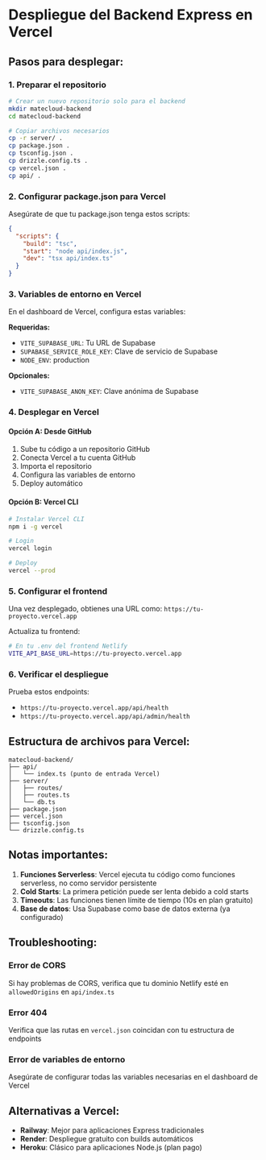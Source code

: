 # Despliegue del Backend Express en Vercel

## Pasos para desplegar:

### 1. Preparar el repositorio
```bash
# Crear un nuevo repositorio solo para el backend
mkdir matecloud-backend
cd matecloud-backend

# Copiar archivos necesarios
cp -r server/ .
cp package.json .
cp tsconfig.json .
cp drizzle.config.ts .
cp vercel.json .
cp api/ .
```

### 2. Configurar package.json para Vercel
Asegúrate de que tu package.json tenga estos scripts:
```json
{
  "scripts": {
    "build": "tsc",
    "start": "node api/index.js",
    "dev": "tsx api/index.ts"
  }
}
```

### 3. Variables de entorno en Vercel
En el dashboard de Vercel, configura estas variables:

**Requeridas:**
- `VITE_SUPABASE_URL`: Tu URL de Supabase
- `SUPABASE_SERVICE_ROLE_KEY`: Clave de servicio de Supabase
- `NODE_ENV`: production

**Opcionales:**
- `VITE_SUPABASE_ANON_KEY`: Clave anónima de Supabase

### 4. Desplegar en Vercel

#### Opción A: Desde GitHub
1. Sube tu código a un repositorio GitHub
2. Conecta Vercel a tu cuenta GitHub
3. Importa el repositorio
4. Configura las variables de entorno
5. Deploy automático

#### Opción B: Vercel CLI
```bash
# Instalar Vercel CLI
npm i -g vercel

# Login
vercel login

# Deploy
vercel --prod
```

### 5. Configurar el frontend
Una vez desplegado, obtienes una URL como: `https://tu-proyecto.vercel.app`

Actualiza tu frontend:
```bash
# En tu .env del frontend Netlify
VITE_API_BASE_URL=https://tu-proyecto.vercel.app
```

### 6. Verificar el despliegue
Prueba estos endpoints:
- `https://tu-proyecto.vercel.app/api/health`
- `https://tu-proyecto.vercel.app/api/admin/health`

## Estructura de archivos para Vercel:
```
matecloud-backend/
├── api/
│   └── index.ts (punto de entrada Vercel)
├── server/
│   ├── routes/
│   ├── routes.ts
│   └── db.ts
├── package.json
├── vercel.json
├── tsconfig.json
└── drizzle.config.ts
```

## Notas importantes:

1. **Funciones Serverless**: Vercel ejecuta tu código como funciones serverless, no como servidor persistente
2. **Cold Starts**: La primera petición puede ser lenta debido a cold starts
3. **Timeouts**: Las funciones tienen límite de tiempo (10s en plan gratuito)
4. **Base de datos**: Usa Supabase como base de datos externa (ya configurado)

## Troubleshooting:

### Error de CORS
Si hay problemas de CORS, verifica que tu dominio Netlify esté en `allowedOrigins` en `api/index.ts`

### Error 404
Verifica que las rutas en `vercel.json` coincidan con tu estructura de endpoints

### Error de variables de entorno
Asegúrate de configurar todas las variables necesarias en el dashboard de Vercel

## Alternativas a Vercel:
- **Railway**: Mejor para aplicaciones Express tradicionales
- **Render**: Despliegue gratuito con builds automáticos
- **Heroku**: Clásico para aplicaciones Node.js (plan pago)